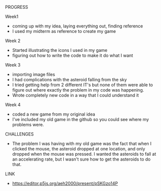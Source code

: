 PROGRESS

Week1
- coming up with my idea, laying everything out, finding reference
- I used my midterm as reference to create my game

Week 2
- Started illustrating the icons I used in my game
- figuring out how to write the code to make it do what I want

Week 3
- importing image files
- I had complications with the asteroid falling from the sky
- I tried getting help from 2 different IT's but none of them were able to figure out where exactly the problem in my code was happening.
- Wrote completely new code in a way that I could understand it

Week 4
- coded a new game from my original idea
- I've included my old game in the github so you could see where my problems were.


CHALLENGES
- The problem I was having with my old game was the fact that when I clicked the mouse, the asteroid dropped at one location, and only dropped when the mouse was pressed. I wanted the asteroids to fall at an accelerating rate, but I wasn't sure how to get the asteroids to do that. 

LINK
- https://editor.p5js.org/aeh2000/present/pSKGzo14P
